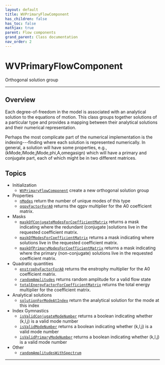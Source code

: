 ```yaml
---
layout: default
title: WVPrimaryFlowComponent
has_children: false
has_toc: false
mathjax: true
parent: Flow components
grand_parent: Class documentation
nav_order: 2
---
```


#  WVPrimaryFlowComponent

Orthogonal solution group


---

## Overview
 
  Each degree-of-freedom in the model is associated with an analytical
  solution to the equations of motion. This class groups together
  solutions of a particular type and provides a mapping between their
  analytical solutions and their numerical representation.
 
  Perhaps the most complicate part of the numerical implementation is
  the indexing---finding where each solution is represented
  numerically. In general, a solution will have some properties, e.g.,
    (kMode,lMode,jMode,phi,A,omegasign) 
  which will have a primary and conjugate part, each of which might be
  in two different matrices.
 
            


## Topics
+ Initialization
  + [`WVPrimaryFlowComponent`](/classes/flow-components/wvprimaryflowcomponent/wvprimaryflowcomponent.html) create a new orthogonal solution group
+ Properties
  + [`nModes`](/classes/flow-components/wvprimaryflowcomponent/nmodes.html) return the number of unique modes of this type
  + [`qgpvFactorForA0`](/classes/flow-components/wvprimaryflowcomponent/qgpvfactorfora0.html) returns the qgpv multiplier for the A0 coefficient matrix.
+ Masks
  + [`maskOfConjugateModesForCoefficientMatrix`](/classes/flow-components/wvprimaryflowcomponent/maskofconjugatemodesforcoefficientmatrix.html) returns a mask indicating where the redundant (conjugate )solutions live in the requested coefficient matrix.
  + [`maskOfModesForCoefficientMatrix`](/classes/flow-components/wvprimaryflowcomponent/maskofmodesforcoefficientmatrix.html) returns a mask indicating where solutions live in the requested coefficient matrix.
  + [`maskOfPrimaryModesForCoefficientMatrix`](/classes/flow-components/wvprimaryflowcomponent/maskofprimarymodesforcoefficientmatrix.html) returns a mask indicating where the primary (non-conjugate) solutions live in the requested coefficient matrix.
+ Quadratic quantities
  + [`enstrophyFactorForA0`](/classes/flow-components/wvprimaryflowcomponent/enstrophyfactorfora0.html) returns the enstrophy multiplier for the A0 coefficient matrix.
  + [`randomAmplitudes`](/classes/flow-components/wvprimaryflowcomponent/randomamplitudes.html) returns random amplitude for a valid flow state
  + [`totalEnergyFactorForCoefficientMatrix`](/classes/flow-components/wvprimaryflowcomponent/totalenergyfactorforcoefficientmatrix.html) returns the total energy multiplier for the coefficient matrix.
+ Analytical solutions
  + [`solutionForModeAtIndex`](/classes/flow-components/wvprimaryflowcomponent/solutionformodeatindex.html) return the analytical solution for the mode at this index
+ Index Gymnastics
  + [`isValidConjugateModeNumber`](/classes/flow-components/wvprimaryflowcomponent/isvalidconjugatemodenumber.html) returns a boolean indicating whether (k,l,j) is a valid mode number
  + [`isValidModeNumber`](/classes/flow-components/wvprimaryflowcomponent/isvalidmodenumber.html) returns a boolean indicating whether (k,l,j) is a valid mode number
  + [`isValidPrimaryModeNumber`](/classes/flow-components/wvprimaryflowcomponent/isvalidprimarymodenumber.html) returns a boolean indicating whether (k,l,j) is a valid mode number
+ Other
  + [`randomAmplitudesWithSpectrum`](/classes/flow-components/wvprimaryflowcomponent/randomamplitudeswithspectrum.html) 


---